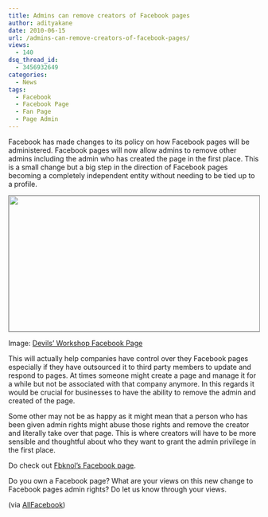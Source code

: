 ```yaml
---
title: Admins can remove creators of Facebook pages
author: adityakane
date: 2010-06-15
url: /admins-can-remove-creators-of-facebook-pages/
views:
  - 140
dsq_thread_id:
  - 3456932649
categories:
  - News
tags:
  - Facebook
  - Facebook Page
  - Fan Page
  - Page Admin
---
```

Facebook has made changes to its policy on how Facebook pages will be administered. Facebook pages will now allow admins to remove other admins including the admin who has created the page in the first place. This is a small change but a big step in the direction of Facebook pages becoming a completely independent entity without needing to be tied up to a profile.

<p style="text-align: center">
  <a href="http://fbknol.com/admins-can-remove-creators-of-facebook-pages/facebook_page_dw/" onclick="_gaq.push(['_trackEvent', 'outbound-article', 'http://fbknol.com/admins-can-remove-creators-of-facebook-pages/facebook_page_dw/', '']);" rel="attachment wp-att-1829"><img class="aligncenter size-full  wp-image-54385" style="border: 1px solid grey" src="http://cdn.devilsworkshop.org/files/2010/06/facebook_page_DW.png" alt="" width="550" height="273" /></a>
</p>

Image: <a href="http://www.facebook.com/devilsworkshop.org?ref=ts" onclick="_gaq.push(['_trackEvent', 'outbound-article', 'http://www.facebook.com/devilsworkshop.org?ref=ts', 'Devils&#8217; Workshop Facebook Page']);" >Devils&#8217; Workshop Facebook Page</a>

This will actually help companies have control over they Facebook pages especially if they have outsourced it to third party members to update and respond to pages. At times someone might create a page and manage it for a while but not be associated with that company anymore. In this regards it would be crucial for businesses to have the ability to remove the admin and created of the page.

Some other may not be as happy as it might mean that a person who has been given admin rights might abuse those rights and remove the creator and literally take over that page. This is where creators will have to be more sensible and thoughtful about who they want to grant the admin privilege in the first place.

Do check out <a href="http://www.facebook.com/FbKnol" onclick="_gaq.push(['_trackEvent', 'outbound-article', 'http://www.facebook.com/FbKnol', 'Fbknol&#8217;s Facebook page']);" >Fbknol&#8217;s Facebook page</a>.

Do you own a Facebook page? What are your views on this new change to Facebook pages admin rights? Do let us know through your views.

(via <a href="http://www.allfacebook.com/2010/06/facebook-now-allowing-the-removal-of-original-page-admins/" onclick="_gaq.push(['_trackEvent', 'outbound-article', 'http://www.allfacebook.com/2010/06/facebook-now-allowing-the-removal-of-original-page-admins/', 'AllFacebook']);" >AllFacebook</a>)
